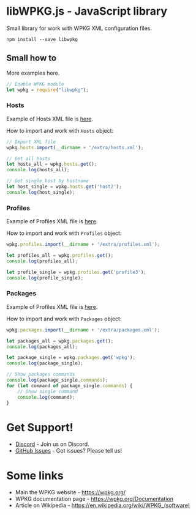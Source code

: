 # libWPKG.js - JavaScript library

Small library for work with WPKG XML configuration files.

    npm install --save libwpkg

## Small how to

More examples here.

```js
// Enable WPKG module
let wpkg = require("libwpkg");
```

### Hosts

Example of Hosts XML file is [here](extra/hosts.xml).

How to import and work with `Hosts` object:

```js
// Import XML file
wpkg.hosts.import(__dirname + '/extra/hosts.xml');

// Get all hosts
let hosts_all = wpkg.hosts.get();
console.log(hosts_all);

// Get single host by hostname
let host_single = wpkg.hosts.get('host2');
console.log(host_single);
```

### Profiles

Example of Profiles XML file is [here](extra/profiles.xml).

How to import and work with `Profiles` object:

```js
wpkg.profiles.import(__dirname + '/extra/profiles.xml');

let profiles_all = wpkg.profiles.get();
console.log(profiles_all);

let profile_single = wpkg.profiles.get('profile3');
console.log(profile_single);
```

### Packages

Example of Profiles XML file is [here](extra/packages.xml).

How to import and work with `Packages` object:

```js
wpkg.packages.import(__dirname + '/extra/packages.xml');

let packages_all = wpkg.packages.get();
console.log(packages_all);

let package_single = wpkg.packages.get('wpkg');
console.log(package_single);

// Show packages commands
console.log(package_single.commands);
for (let command of package_single.commands) {
    // Show single command
    console.log(command);
}
```

# Get Support!

* [Discord](https://discord.gg/vRjVfHK) - Join us on Discord.
* [GitHub Issues](https://github.com/wpkg/libwpkg.js/issues) - Got issues? Please tell us!

# Some links

* Main the WPKG website - https://wpkg.org/
* WPKG documentation page - https://wpkg.org/Documentation
* Article on Wikipedia - https://en.wikipedia.org/wiki/WPKG_(software)